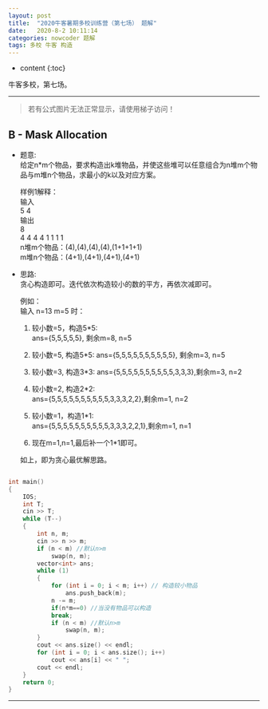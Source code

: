 ```yaml
---
layout: post
title:  "2020牛客暑期多校训练营（第七场） 题解"
date:   2020-8-2 10:11:14
categories: nowcoder 题解
tags: 多校 牛客 构造
---
```


* content
{:toc}

牛客多校，第七场。



---

> 若有公式图片无法正常显示，请使用梯子访问！


## B - Mask Allocation


* 题意:  
  给定n*m个物品，要求构造出k堆物品，并使这些堆可以任意组合为n堆m个物品与m堆n个物品，求最小的k以及对应方案。  

  样例1解释：  
  输入  
  5 4  
  输出  
  8  
  4 4 4 4 1 1 1 1  
  n堆m个物品：(4),(4),(4),(4),(1+1+1+1)  
  m堆n个物品：(4+1),(4+1),(4+1),(4+1)

* 思路:  
  贪心构造即可。迭代依次构造较小的数的平方，再依次减即可。  
  
  例如：  
  输入 n=13 m=5 时：  
  
  1. 较小数=5，构造5*5:  
  ans={5,5,5,5,5}, 剩余m=8, n=5  
  
  2. 较小数=5, 构造5*5:
  ans={5,5,5,5,5,5,5,5,5,5}, 剩余m=3, n=5  
  
  3. 较小数=3, 构造3*3:
  ans={5,5,5,5,5,5,5,5,5,5,3,3,3},剩余m=3, n=2  

  4. 较小数=2, 构造2*2:  
  ans={5,5,5,5,5,5,5,5,5,5,3,3,3,2,2},剩余m=1, n=2  

  5. 较小数=1，构造1*1:  
  ans={5,5,5,5,5,5,5,5,5,5,3,3,3,2,2,1},剩余m=1, n=1  
  
  6. 现在m=1,n=1,最后补一个1*1即可。  

  如上，即为贪心最优解思路。

```c++

int main()
{
    IOS;
    int T;
    cin >> T;
    while (T--)
    {
        int n, m;
        cin >> n >> m;
        if (n < m) //默认n>m
            swap(n, m);
        vector<int> ans;
        while (1)
        {
            for (int i = 0; i < m; i++) // 构造较小物品
                ans.push_back(m);
            n -= m; 
            if(n*m==0) //当没有物品可以构造
            break;
            if (n < m) //默认n>m
                swap(n, m);
        }
        cout << ans.size() << endl;
        for (int i = 0; i < ans.size(); i++)
            cout << ans[i] << " ";
        cout << endl;
    }
    return 0;
}

```

---
